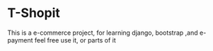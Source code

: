 # T-Shopit
This is a e-commerce project, 
for learning django, bootstrap ,and e-payment
feel free use it, or parts of it

